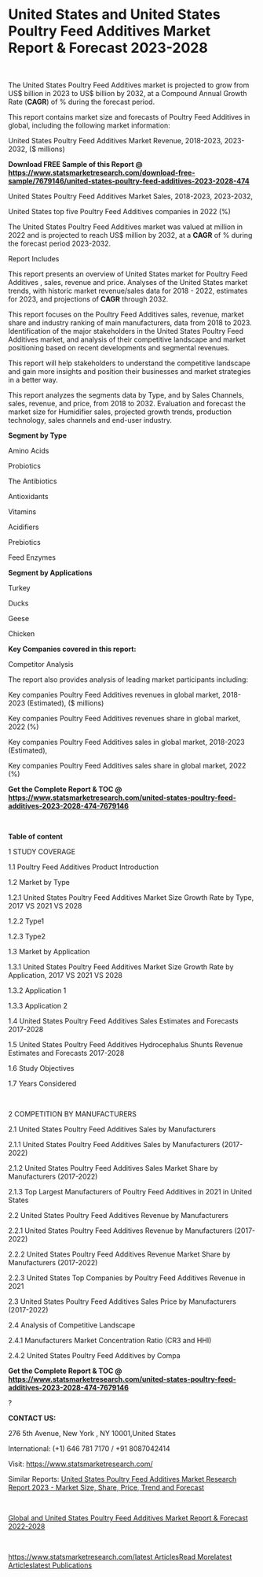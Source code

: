 <h1>United States and United States Poultry Feed Additives Market Report & Forecast 2023-2028</h1><br/><p>The United States Poultry Feed Additives market is projected to grow from US$ billion in 2023 to US$ billion by 2032, at a Compound Annual Growth Rate (<strong>CAGR</strong>) of % during the forecast period.</p>
 
 
 
 <p>This report contains market size and forecasts of Poultry Feed Additives in global, including the following market information:</p>
 
 
 
 <p>United States Poultry Feed Additives Market Revenue, 2018-2023, 2023-2032, ($ millions)</p>
 
 
 
 <p><strong>Download FREE Sample of this Report @ <a href="https://www.statsmarketresearch.com/download-free-sample/7679146/united-states-poultry-feed-additives-2023-2028-474">https://www.statsmarketresearch.com/download-free-sample/7679146/united-states-poultry-feed-additives-2023-2028-474</a></strong></p>
 
 
 
 <p>United States Poultry Feed Additives Market Sales, 2018-2023, 2023-2032,</p>
 
 
 
 <p>United States top five Poultry Feed Additives companies in 2022 (%)</p>
 
 
 
 <p>The United States Poultry Feed Additives market was valued at million in 2022 and is projected to reach US$ million by 2032, at a <strong>CAGR</strong> of % during the forecast period 2023-2032.</p>
 
 
 
 <p>Report Includes</p>
 
 
 
 <p>This report presents an overview of United States market for Poultry Feed Additives , sales, revenue and price. Analyses of the United States market trends, with historic market revenue/sales data for 2018 - 2022, estimates for 2023, and projections of <strong>CAGR</strong> through 2032.</p>
 
 
 
 <p>This report focuses on the Poultry Feed Additives sales, revenue, market share and industry ranking of main manufacturers, data from 2018 to 2023. Identification of the major stakeholders in the United States Poultry Feed Additives market, and analysis of their competitive landscape and market positioning based on recent developments and segmental revenues.</p>
 
 
 
 <p>This report will help stakeholders to understand the competitive landscape and gain more insights and position their businesses and market strategies in a better way.</p>
 
 
 
 <p>This report analyzes the segments data by Type, and by Sales Channels, sales, revenue, and price, from 2018 to 2032. Evaluation and forecast the market size for Humidifier sales, projected growth trends, production technology, sales channels and end-user industry.</p>
 
 
 
 <p><strong>Segment by Type</strong></p>
 
 
 
 <p>Amino Acids</p>
 
 
 
 <p>Probiotics</p>
 
 
 
 <p>The Antibiotics</p>
 
 
 
 <p>Antioxidants</p>
 
 
 
 <p>Vitamins</p>
 
 
 
 <p>Acidifiers</p>
 
 
 
 <p>Prebiotics</p>
 
 
 
 <p>Feed Enzymes</p>
 
 
 
 <p><strong>Segment <strong><strong>by Applications</strong></strong></strong></p>
 
 
 
 <p>Turkey</p>
 
 
 
 <p>Ducks</p>
 
 
 
 <p>Geese</p>
 
 
 
 <p>Chicken</p>
 
 
 
 <p><strong>Key Companies covered in this report:</strong></p>
 
 
 
 <p>Competitor Analysis</p>
 
 
 
 <p>The report also provides analysis of leading market participants including:</p>
 
 
 
 <p>Key companies Poultry Feed Additives revenues in global market, 2018-2023 (Estimated), ($ millions)</p>
 
 
 
 <p>Key companies Poultry Feed Additives revenues share in global market, 2022 (%)</p>
 
 
 
 <p>Key companies Poultry Feed Additives sales in global market, 2018-2023 (Estimated),</p>
 
 
 
 <p>Key companies Poultry Feed Additives sales share in global market, 2022 (%)</p>
 
 
 
 <div><b>Get the Complete Report & TOC @ <a href="https://www.statsmarketresearch.com/united-states-poultry-feed-additives-2023-2028-474-7679146">https://www.statsmarketresearch.com/united-states-poultry-feed-additives-2023-2028-474-7679146</a></b></div>
 
 
 
 <p><br />
 
 <b>Table of content</b></p>
 
 
 
 <p>1 STUDY COVERAGE<br />
 
 1.1 Poultry Feed Additives Product Introduction<br />
 
 1.2 Market by Type<br />
 
 1.2.1 United States Poultry Feed Additives Market Size Growth Rate by Type, 2017 VS 2021 VS 2028<br />
 
 1.2.2 Type1<br />
 
 1.2.3 Type2<br />
 
 1.3 Market by Application<br />
 
 1.3.1 United States Poultry Feed Additives Market Size Growth Rate by Application, 2017 VS 2021 VS 2028<br />
 
 1.3.2 Application 1<br />
 
 1.3.3 Application 2<br />
 
 1.4 United States Poultry Feed Additives Sales Estimates and Forecasts 2017-2028<br />
 
 1.5 United States Poultry Feed Additives Hydrocephalus Shunts Revenue Estimates and Forecasts 2017-2028<br />
 
 1.6 Study Objectives<br />
 
 1.7 Years Considered<br />
 
 <br />
 
 2 COMPETITION BY MANUFACTURERS<br />
 
 2.1 United States Poultry Feed Additives Sales by Manufacturers<br />
 
 2.1.1 United States Poultry Feed Additives Sales by Manufacturers (2017-2022)<br />
 
 2.1.2 United States Poultry Feed Additives Sales Market Share by Manufacturers (2017-2022)<br />
 
 2.1.3 Top Largest Manufacturers of Poultry Feed Additives in 2021 in United States<br />
 
 2.2 United States Poultry Feed Additives Revenue by Manufacturers<br />
 
 2.2.1 United States Poultry Feed Additives Revenue by Manufacturers (2017-2022)<br />
 
 2.2.2 United States Poultry Feed Additives Revenue Market Share by Manufacturers (2017-2022)<br />
 
 2.2.3 United States Top Companies by Poultry Feed Additives Revenue in 2021<br />
 
 2.3 United States Poultry Feed Additives Sales Price by Manufacturers (2017-2022)<br />
 
 2.4 Analysis of Competitive Landscape<br />
 
 2.4.1 Manufacturers Market Concentration Ratio (CR3 and HHI)<br />
 
 2.4.2 United States Poultry Feed Additives by Compa</p>
 
 
 
 <div><b>Get the Complete Report & TOC @ <a href="https://www.statsmarketresearch.com/united-states-poultry-feed-additives-2023-2028-474-7679146">https://www.statsmarketresearch.com/united-states-poultry-feed-additives-2023-2028-474-7679146</a></b></div>
 
 
 
 <p>? </p>
 
 
 
 <p><b>CONTACT US:</b><br />
 
 276 5th Avenue, New York , NY 10001,United States<br />
 
 International: (+1) 646 781 7170 / +91 8087042414<br />
 
 Visit: <a href="https://www.statsmarketresearch.com/">https://www.statsmarketresearch.com/</a><br />
 
 Similar Reports: <a href="https://www.statsmarketresearch.com/united-states-poultry-feed-additives-2023-2028-474-7679146">United States Poultry Feed Additives Market Research Report 2023 - Market Size, Share, Price, Trend and Forecast</a><br />
 
 <br />
 
 <a href="https://www.statsmarketresearch.com/united-states-poultry-feed-additives-2023-2028-474-7679146">Global and United States Poultry Feed Additives Market Report & Forecast 2022-2028</a><br />
 
 <br />
 
 <a href="https://gyeongbokgung.com">https://www.statsmarketresearch.com/</a><a href="https://hallyeomaritime.com">latest Articles</a><a href="https://jingwansa.com">Read More</a><a href="https://nguoiviet.jp/">latest Articles</a><a href="https://www.intelmarketresearch.com/">latest Publications</a></p>
